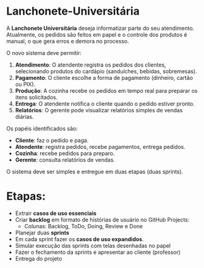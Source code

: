# Lanchonete-Universitária


A **Lanchonete Universitária** deseja informatizar parte do seu atendimento. Atualmente, os pedidos são feitos em papel e o controle dos produtos é manual, o que gera erros e demora no processo.

O novo sistema deve permitir:

1. **Atendimento**: O atendente registra os pedidos dos clientes, selecionando produtos do cardápio (sanduíches, bebidas, sobremesas).
2. **Pagamento**: O cliente escolhe a forma de pagamento (dinheiro, cartão ou PIX).
3. **Produção**: A cozinha recebe os pedidos em tempo real para preparar os itens solicitados.
4. **Entrega**: O atendente notifica o cliente quando o pedido estiver pronto.
5. **Relatórios**: O gerente pode visualizar relatórios simples de vendas diárias.

Os papéis identificados são:

- **Cliente**: faz o pedido e paga.
- **Atendente**: registra pedidos, recebe pagamentos, entrega pedidos.
- **Cozinha**: recebe pedidos para preparo.
- **Gerente**: consulta relatórios de vendas.

O sistema deve ser simples e entregue em duas etapas (duas sprints).

# Etapas:

- Extrair **casos de uso essenciais**
- Criar **backlog** em formato de histórias de usuário no GitHub Projects:
    - Colunas: Backlog, ToDo, Doing, Review e Done
- Planejar duas **sprints**
- Em cada sprint fazer os **casos de uso expandidos**.
- Simular execução das sprints com telas desenhadas no papel
- Fazer o fechamento da sprints e apresentar ao cliente (professor)
- Entrega do projeto
